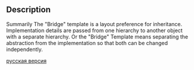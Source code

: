 ## Description

Summarily
The "Bridge" template is a layout preference for inheritance.
Implementation details are passed from one hierarchy to another object with a separate hierarchy. Or the "Bridge" Template means
separating the abstraction from the implementation so that both can be changed independently.


[русская версия](README-rus.md)
